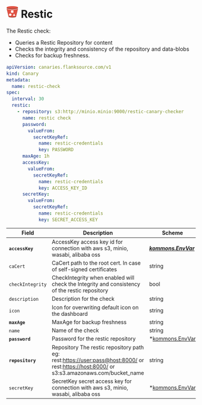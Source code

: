 # <img src='https://raw.githubusercontent.com/flanksource/flanksource-ui/main/src/icons/restic.svg' style='height: 32px'/> Restic

The Restic check:

* Queries a Restic Repository for content
* Checks the integrity and consistency of the repository and data-blobs
* Checks for backup freshness.

```yaml
apiVersion: canaries.flanksource.com/v1
kind: Canary
metadata:
  name: restic-check
spec:
  interval: 30
  restic:
    - repository: s3:http://minio.minio:9000/restic-canary-checker
      name: restic check
      password:
        valueFrom:
          secretKeyRef:
            name: restic-credentials
            key: PASSWORD
      maxAge: 1h
      accessKey:
        valueFrom:
          secretKeyRef:
            name: restic-credentials
            key: ACCESS_KEY_ID
      secretKey:
        valueFrom:
          secretKeyRef:
            name: restic-credentials
            key: SECRET_ACCESS_KEY
```

| Field | Description | Scheme | Required |
| ----- | ----------- | ------ | -------- |
| **`accessKey`** | AccessKey access key id for connection with aws s3, minio, wasabi, alibaba oss | [***kommons.EnvVar***](https://pkg.go.dev/github.com/flanksource/kommons#EnvVar) |  |
| `caCert` | CaCert path to the root cert. In case of self-signed certificates | string |  |
| `checkIntegrity` | CheckIntegrity when enabled will check the Integrity and consistency of the restic repository | bool |  |
| `description`| Description for the check | string |  |
| `icon` | Icon for overwriting default icon on the dashboard | string |  |
| **`maxAge`** | MaxAge for backup freshness | string | Yes |
| `name` | Name of the check | string |  |
| **`password`** | Password for the restic repository | *[kommons.EnvVar](https://pkg.go.dev/github.com/flanksource/kommons#EnvVar) | Yes |
| **`repository`** | Repository The restic repository path eg: rest:<https://user:pass@host:8000/> or rest:<https://host:8000/> or s3:s3.amazonaws.com/bucket_name | string | Yes |
| `secretKey` | SecretKey secret access key for connection with aws s3, minio, wasabi, alibaba oss | *[kommons.EnvVar](https://pkg.go.dev/github.com/flanksource/kommons#EnvVar) |  |
